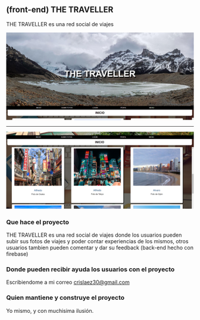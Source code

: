 ## (front-end) THE TRAVELLER

THE TRAVELLER es una red social de viajes

<img src="https://github.com/crislaez/ProjectoFinalGradoSuperior-React/blob/master/src/imagenes/foto_proyecto.PNG" />
<hr>
<img src="https://github.com/crislaez/ProjectoFinalGradoSuperior-React/blob/master/src/imagenes/foto_proyecto_2.PNG" />

### Que hace el proyecto

THE TRAVELLER es una red social de viajes donde los usuarios pueden subir sus fotos de viajes
y poder contar experiencias de los mismos, otros usuarios tambien pueden comentar y dar su feedback (back-end hecho con firebase)
 
### Donde pueden recibir ayuda los usuarios con el proyecto
 
Escribiendome a mi correo crislaez30@gmail.com

### Quien mantiene y construye el proyecto

Yo mismo, y con muchisima ilusión.

